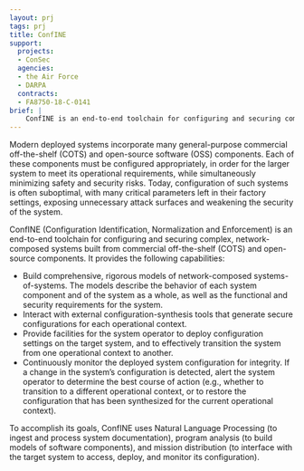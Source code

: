 ```yaml
---
layout: prj
tags: prj
title: ConfINE
support:
  projects:
  - ConSec
  agencies:
  - the Air Force
  - DARPA
  contracts:
  - FA8750-18-C-0141
brief: |
    ConfINE is an end-to-end toolchain for configuring and securing complex network-composed systems.
---
```

Modern deployed systems incorporate many general-purpose commercial off-the-shelf (COTS) and open-source software (OSS) components. Each of these components must be configured appropriately, in order for the larger system to meet its operational requirements, while simultaneously minimizing safety and security risks. Today, configuration of such systems is often suboptimal, with many critical parameters left in their factory settings, exposing unnecessary attack surfaces and weakening the security of the system.

ConfINE (Configuration Identification, Normalization and Enforcement) is an end-to-end toolchain for configuring and securing complex, network-composed systems built from commercial off-the-shelf (COTS) and open-source components. It provides the following capabilities:
* Build comprehensive, rigorous models of network-composed systems-of-systems. The models describe the behavior of each system component and of the system as a whole, as well as the functional and security requirements for the system.
* Interact with external configuration-synthesis tools that generate secure configurations for each operational context.
* Provide facilities for the system operator to deploy configuration settings on the target system, and to effectively transition the system from one operational context to another.
* Continuously monitor the deployed system configuration for integrity. If a change in the system’s configuration is detected, alert the system operator to determine the best course of action (e.g., whether to transition to a different operational context, or to restore the configuration that has been synthesized for the current operational context).

To accomplish its goals, ConfINE uses Natural Language Processing (to ingest and process system documentation), program analysis (to build models of software components), and mission distribution (to interface with the target system to access, deploy, and monitor its configuration).


